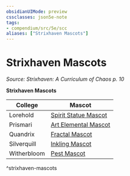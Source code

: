 ```yaml
---
obsidianUIMode: preview
cssclasses: json5e-note
tags:
- compendium/src/5e/scc
aliases: ["Strixhaven Mascots"]
---
```

# Strixhaven Mascots
*Source: Strixhaven: A Curriculum of Chaos p. 10* 

**Strixhaven Mascots**

| College | Mascot |
|---------|--------|
| Lorehold | [Spirit Statue Mascot](/2-Mechanics/CLI/bestiary/construct/spirit-statue-mascot-scc.md) |
| Prismari | [Art Elemental Mascot](/2-Mechanics/CLI/bestiary/elemental/art-elemental-mascot-scc.md) |
| Quandrix | [Fractal Mascot](/2-Mechanics/CLI/bestiary/construct/fractal-mascot-scc.md) |
| Silverquill | [Inkling Mascot](/2-Mechanics/CLI/bestiary/ooze/inkling-mascot-scc.md) |
| Witherbloom | [Pest Mascot](/2-Mechanics/CLI/bestiary/monstrosity/pest-mascot-scc.md) |
^strixhaven-mascots